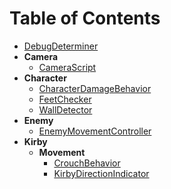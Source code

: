 # Table of Contents
- [DebugDeterminer](/CodeDescription/DebugDeterminer.md)
- **Camera**
    - [CameraScript](/CodeDescription/Camera/CameraScript.md)
- **Character**
    - [CharacterDamageBehavior](/CodeDescription/Character/CharacterDamageBehavior.md)
    - [FeetChecker](/CodeDescription/Character/FeetChecker.md)
    - [WallDetector](/CodeDescription/Character/WallDetector.md)
- **Enemy**
    - [EnemyMovementController](/CodeDescription/Enemy/EnemyMovementController.md)
- **Kirby**
    - **Movement**
        - [CrouchBehavior](/CodeDescription/Kirby/Movement/CrouchBehavior.md)
        - [KirbyDirectionIndicator](/CodeDescription/Kirby/Movement/KirbyDirectionIndicator.md)
        
